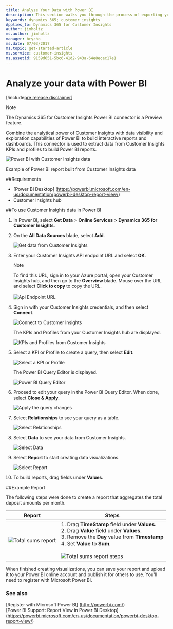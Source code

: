 ```yaml
---
title: Analyze Your Data with Power BI
description: This section walks you through the process of exporting your Customer Insights data to analyze it with Power BI.
keywords: dynamics 365; customer insights
Applies_to: Dynamics 365 for Customer Insights
author: jimholtz
ms.author: jimholtz
manager: brycho
ms.date: 07/03/2017
ms.topic: get-started-article
ms.service: customer-insights 
ms.assetid: 9159d651-5bc6-41d2-943a-64e8ecac17e1
---
```

Analyze your data with Power BI
==========================
[!include[pre release disclaimer](../../includes/cc-beta-prerelease-disclaimer.md)]

>[!NOTE]
>The Dynamics 365 for Customer Insights Power BI connector is a Preview feature.

Combine the analytical power of Customer Insights with data visibility and exploration capabilities of Power BI to build interactive reports and dashboards. This connector is used to extract data from Customer Insights KPIs and profiles to build Power BI reports.

![Power BI with Customer Insights data](../media/PowerBIDashboard.png "Power BI with Customer Insights data") 

Example of Power BI report built from Customer Insights data

##Requirements
- [Power BI Desktop] (https://powerbi.microsoft.com/en-us/documentation/powerbi-desktop-report-view/)  
- Customer Insights hub

##To use Customer Insights data in Power BI

1.  In Power BI, select **Get Data** > **Online Services** > **Dynamics 365 for Customer Insights**.

2.  On the **All Data Sources** blade, select **Add**.

    ![Get data from Customer Insights](../media/PowerBIGetData600.png "Get data from Customer Insights") 

3.  Enter your Customer Insights API endpoint URL and select **OK**.

    >[!NOTE]
    >To find this URL, sign in to your Azure portal, open your Customer Insights hub, and then go to the **Overview** blade. Mouse over the URL and select **Click to copy** to copy the URL.
    ><br>
    ><br>
    >![Api Endpoint URL](../media/PowerBIAPIEndpoint650.png "Api Endpoint URL") 

4.  Sign in with your Customer Insights credentials, and then select **Connect**.

    ![Connect to Customer Insights](../media/PowerBIConnect600.png "Connect to Customer Insights") 

    The KPIs and Profiles from your Customer Insights hub are displayed. 

    ![KPIs and Profiles from Customer Insights](../media/PowerBINavigator600.png "KPIs and Profiles from Customer Insights") 

5.  Select a KPI or Profile to create a query, then select **Edit**.

    ![Select a KPI or Profile](../media/PowerBIDepositAmountKPI600.png "Select a KPI or Profile") 

    The Power BI Query Editor is displayed.

    ![Power BI Query Editor](../media/PowerBIQueryEditor600.png "Power BI Query Editor") 

6.  Proceed to edit your query in the Power BI Query Editor. When done, select **Close & Apply**.

    ![Apply the query changes](../media/PowerBICloseApply75.png "Apply the query changes") 

7.  Select **Relationships** to see your query as a table.

    ![Select Relationships](../media/PowerBIRelationships75.png "Select Relationships") 

8.  Select **Data** to see your data from Customer Insights.

    ![Select Data](../media/PowerBIData75.png "Select Data") 

9.  Select **Report** to start creating data visualizations.

    ![Select Report](../media/PowerBIReport75.png "Select Report") 

10. To build reports, drag fields under **Values**.

##Example Report

The following steps were done to create a report that aggregates the total deposit amounts per month.

|**Report**|**Steps**|
| ----------- | ---------- |
| ![Total sums report](../media/PowerBIReportSums75.png "Total sums report") | 1. Drag **TimeStamp** field under **Values**. <br> 2. Drag **Value** field under **Values**. <br> 3. Remove the **Day** value from **Timestamp** <br> 4. Set **Value** to **Sum**. <br><br> ![Total sums report steps](../media/PowerBITotalSumsSteps75.png "Total sums report steps") |
<!--
| ![](../media/PowerBISumMnthAcctType75.png "Total sums month by account type report") | 1. Drag **Account Type** field under **Values**. <br> 2. Select the **Line Chart** control. <br> 3. Select the Hierarchy control in the report to get to Value by quarter and account type. <br> ![](../media/PowerBIHierarchyControl75.png "Hierarchy control") <br><br> ![](../media/PowerBISumMnthAcctTypeSteps75.png "Total sums month by account type report steps") |
| ![](../media/PowerBIBranchIDSlicer75.png "Slice the data by branch Report") | 1. Drag **BranchId** field into the report area. <br> 2. Select the **Slicer** control. <br> When you select the Branch ID, the values will change in the visualization.<br> ![](../media/PowerBISlicerControl75.png "Slicer control") |
-->
When finished creating visualizations, you can save your report and upload it to your Power BI online account and publish it for others to use. You'll need to register with Microsoft Power BI.


### See also

[Register with Microsoft Power BI] (http://powerbi.com/)  
[Power BI Support: Report View in Power BI Desktop] (https://powerbi.microsoft.com/en-us/documentation/powerbi-desktop-report-view/)  

